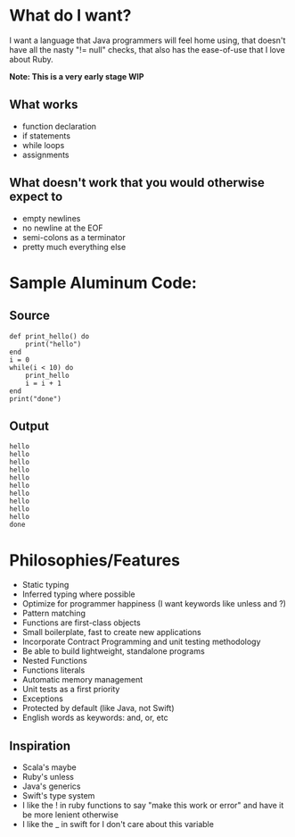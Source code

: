 What do I want?
===============

I want a language that Java programmers will feel home using, that doesn't have all the nasty "!= null" checks, that also has the ease-of-use that I love about Ruby.

**Note: This is a very early stage WIP**

What works
----------

 - function declaration
 - if statements
 - while loops
 - assignments
 
What doesn't work that you would otherwise expect to
----------------------------------------------------

 - empty newlines
 - no newline at the EOF
 - semi-colons as a terminator
 - pretty much everything else
 
Sample Aluminum Code:
=====================

Source
------

```
def print_hello() do
	print("hello")
end
i = 0
while(i < 10) do
	print_hello
	i = i + 1
end
print("done")
```

Output
------

```
hello
hello
hello
hello
hello
hello
hello
hello
hello
hello
done
```

Philosophies/Features
============

- Static typing
- Inferred typing where possible
- Optimize for programmer happiness (I want keywords like unless and ?)
- Pattern matching
- Functions are first-class objects
- Small boilerplate, fast to create new applications
- Incorporate Contract Programming and unit testing methodology
- Be able to build lightweight, standalone programs
- Nested Functions
- Functions literals
- Automatic memory management
- Unit tests as a first priority
- Exceptions
- Protected by default (like Java, not Swift)
- English words as keywords: and, or, etc

Inspiration
-----------

- Scala's maybe
- Ruby's unless
- Java's generics
- Swift's type system
- I like the ! in ruby functions to say "make this work or error" and have it be more lenient otherwise
- I like the _ in swift for I don't care about this variable
